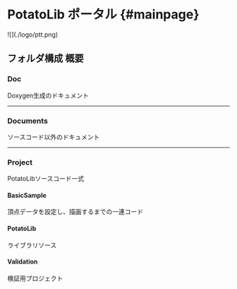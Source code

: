 # PotatoLib ポータル {#mainpage}

<div align="left">
![](./logo/ptt.png)
</div>

## フォルダ構成 概要
### Doc
Doxygen生成のドキュメント

------------------------------------------------------------

### Documents
ソースコード以外のドキュメント

------------------------------------------------------------

### Project
PotatoLibソースコード一式

#### BasicSample
頂点データを設定し、描画するまでの一連コード

#### PotatoLib
ライブラリソース

#### Validation
検証用プロジェクト